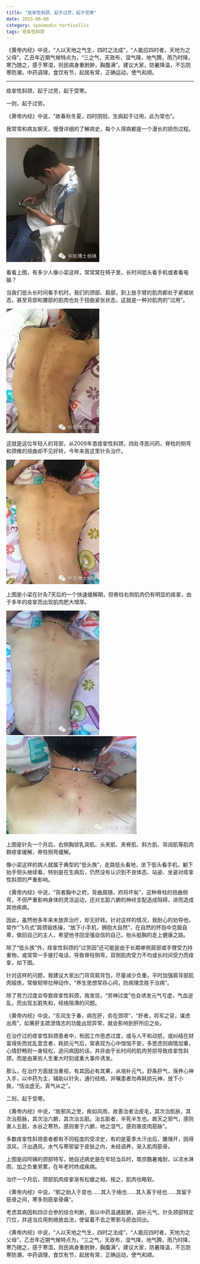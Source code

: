 ```yaml
---
title: "痉挛性斜颈，起于过劳，起于受寒"
date: 2015-06-08
category: spasmodic-torticollis
tags: 痉挛性斜颈
---
```


《黄帝内经》中说，“人以天地之气生，四时之法成”，“人能应四时者，天地为之父母”，乙丑年近期气候特点为，“三之气，天政布，湿气降，地气腾，雨乃时降，寒乃随之，感于寒湿，则民病身重胕肿，胸腹满”。建议大家，防暑降温，不忘防寒防潮，中药调理，食饮有节，起居有常，正确运动，使气和顺。

***

痉挛性斜颈，起于过劳，起于受寒。

一则，起于过劳。

《黄帝内经》中说，“故春秋冬夏，四时阴阳，生病起于过用，此为常也”。

我常常和病友聊天，慢慢详细的了解病史，每个人得病都是一个漫长的损伤过程。

![](/media/2015/06/08-01.jpg)

看看上图，有多少人像小梁这样，常常窝在椅子里，长时间低头看手机或者看电脑？

当我们低头长时间看手机时，我们的颈部、肩部，到上肢手臂的肌肉都处于紧缩状态，甚至背部和腰部的肌肉也处于扭曲紧张状态，这就是一种对肌肉的“过用”。

![](/media/2015/06/08-02.jpg)

这就是这位年轻人的背部，从2009年患痉挛性斜颈，四处寻医问药，脊柱的侧弯和颈椎的扭曲却不见好转，今年来我这里针灸治疗。

![](/media/2015/06/08-03.jpg)

上图是小梁在针灸7天后的一个快速缓解期，但脊柱右侧肌肉仍有明显的痉挛，由于多年的痉挛而出现肌肉肥大增厚。

![](/media/2015/06/08-04.jpg)
![](/media/2015/06/08-05.jpg)

上图是针灸一个月后，右侧胸锁乳突肌、头夹肌、夹脊肌、斜方肌、背阔肌等肌肉群痉挛缓解，脊柱侧弯缓解。

像小梁这样的病人就属于典型的“低头族”，走路低头看地，坐下低头看手机，躺下抬手侧头继续看，特别是在生病后，仍然没有认识到不良体态、站姿、坐姿对痉挛性斜颈的严重影响。

《黄帝内经》中说，“背者胸中之府，背曲肩随，府将坏矣”，这种脊柱的扭曲侧弯，不但严重影响身体的灵活运动，还对五脏六腑的神经支配造成阻碍，进而造成其他疾病。

因此，虽然他多年来未放弃治疗，却无好转。针对这样的情况，我耐心的劝导他，常作“飞鸟式”肩颈锻炼操，“放下小手机，拥抱大自然”，在自然的怀抱中克服自卑，做回自己的主人，希望他寻回坚强自信的自己，抬头挺胸的走上健康之路。

除了“低头族”外，痉挛性斜颈的“过劳因”还可能是由于长期单侧肩部或手臂受力持重物，或常常一手接打电话，导致脊柱侧弯，双侧肌肉受力不均或长时间受力而痉挛，如下图。

针对这样的问题，我建议大家出门背双肩背包，尽量减少负重，平时加强肩背部肌肉锻炼，常做韧带拉伸动作，“养生思想常存心间，防病理念胜于治病”。

除了劳力过度会导致痉挛性斜颈，我发现，“劳神过度”也会诱发元气亏虚，气血逆乱，而出现五脏失和，经络阻滞的问题。

《黄帝内经》中说，“东风生于春，病在肝，俞在颈项”，“肝者，将军之官，谋虑出焉”，如果肝主疏泄情志的功能出现异常，就会影响到肝所应之处。

在治疗过的痉挛性斜颈患者中，有因工作思虑过度，或与人不和动怒，或纠结在财富得失而扰乱意念者，耗损元气后，常表现为心中惴惴不安，多思虑则病情加重，心情舒畅则一身轻松，追问病因的话，并非由于长时间的肌肉劳损导致痉挛性斜颈，而是由某些人生重大时刻或重大事件诱发。

那么，在治疗方面就当重视，有其因必有其果，从培补元气，舒条肝气，保养心神入手，以中药为主，辅助以针灸，通行经络，并嘱患者勿再耗损元神，放下小我，“恬淡虚无，真气从之”。

二则，起于受寒。

《黄帝内经》中说，“故邪风之至，疾如风雨，故善治者治皮毛，其次治肌肤，其次治筋脉，其次治六腑，其次治五脏。治五脏者，半死半生也。故天之邪气，感则害人五脏，水谷之寒热，感则害于六腑，地之湿气，感则害皮肉筋脉”。

多数痉挛性斜颈患者都有不同程度的受凉史，有的是夏季大汗出后，腠理开，因得凉风，汗出遇风，水气与寒邪留于皮肤之内，未经调养，渐入肌肉筋骨。

上图是阎阿姨的颈部特写，她自述病史是在年轻当兵时，南京酷暑难耐，以凉水淋雨，加之负重劳累，在年老时终成疾病。

治疗一个月后，颈部肌肉痉挛渐有松缓之相，按之，肌肉也略软。

《黄帝内经》中说，“邪之始入于皮也……其入于络也……其入客于经也……其留于筋骨之间，寒多则筋挛骨痛”。

考虑其病因和四诊合参的综合判断，我以中药温通脏腑，调补元气，针灸颈部特定穴位，并适当应用刺络放血法，使留着不去之寒邪与瘀血同出。

《黄帝内经》中说，“人以天地之气生，四时之法成”，“人能应四时者，天地为之父母”，乙丑年近期气候特点为，“三之气，天政布，湿气降，地气腾，雨乃时降，寒乃随之，感于寒湿，则民病身重胕肿，胸腹满”。建议大家，防暑降温，不忘防寒防潮，中药调理，食饮有节，起居有常，正确运动，使气和顺。
